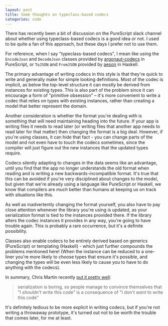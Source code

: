 ```yaml
---
layout: post
title: Some thoughts on typeclass-based codecs
categories: code
---
```


There has recently been a bit of discussion on the PureScript slack channel about whether using typeclass-based codecs is a good idea or not. I used to be quite a fan of this approach, but these days I prefer not to use them.

For reference, when I say "typeclass-based codecs", I mean like using the `EncodeJson` and `DecodeJson` classes provided by [argonaut-codecs](https://github.com/purescript-contrib/purescript-argonaut-codecs) in PureScript, or `ToJSON` and `FromJSON` provided by [aeson](https://hackage.haskell.org/package/aeson) in Haskell.

The primary advantage of writing codecs in this style is that they're quick to write and generally make for simple looking definitions. Most of the codec is implicit, as below the top-level structure it can mostly be derived from instances for existing types. This is also part of the problem since it can encourage a form of "primitive obsession" – it's more convenient to write a codec that relies on types with existing instances, rather than creating a model that better represent the domain.

Another consideration is whether the format you're dealing with is something that will need maintaining heading into the future. If your app is writing files it needs to read later (or writing files that another app needs to read later for that matter) then changing the format is a big deal. However, if you're using classes, it can hide that fact - you can change parts of the model and not even have to touch the codecs sometimes, since the compiler will just figure out the new instances that the updated types require.

Codecs silently adapting to changes in the data seems like an advantage, until you find that the app no longer understands the old format when reading and is writing a new backwards-incompatible format. It's true that this can be avoided if you're very disciplined about changes to the model, but given that we're already using a language like PureScript or Haskell, we know that compilers are _much_ better than humans at keeping us on track with situations like this.

As well as inadvertently changing the format yourself, you also have to pay close attention whenever the library you're using is updated, as your serialization format is tied to the instances provided there. If the library alters the codec instances it provides in any way, you're going to have trouble again. This is probably a rare occurrence, but it's a definite possibility.

Classes also enable codecs to be entirely derived based on generics (PureScript) or templating (Haskell) - which just further compounds the problems mentioned here! (When the instance can be reduced to a one-liner  you're more likely to choose types that ensure it's possible, and changing the types will be even less likely to cause you to have to do anything with the codecs).

In summary, Chris Martin recently [put it pretty well](https://twitter.com/chris__martin/status/965761044470796290):

> serialization is boring, so people manage to convince themselves that "I _shouldn't_ write this code" is a consequence of "I don't _want_ to write this code"

It's definitely tedious to be more explicit in writing codecs, but if you're not writing a throwaway prototype, it's turned out not to be worth the trouble that comes later, for me at least.
